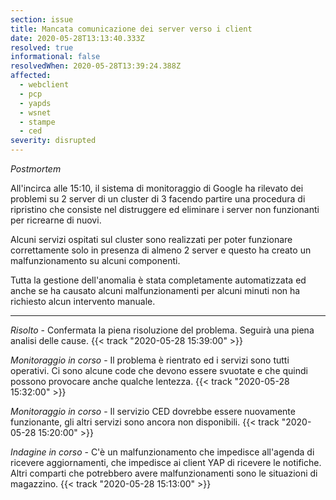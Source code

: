 ```yaml
---
section: issue
title: Mancata comunicazione dei server verso i client
date: 2020-05-28T13:13:40.333Z
resolved: true
informational: false
resolvedWhen: 2020-05-28T13:39:24.388Z
affected:
  - webclient
  - pcp
  - yapds
  - wsnet
  - stampe
  - ced
severity: disrupted
---
```

*Postmortem*

All'incirca alle 15:10, il sistema di monitoraggio di Google ha rilevato dei problemi su 2 server di un cluster di 3 facendo partire una procedura di ripristino che consiste nel distruggere ed eliminare i server non funzionanti per ricrearne di nuovi.

Alcuni servizi ospitati sul cluster sono realizzati per poter funzionare correttamente solo in presenza di almeno 2 server e questo ha creato un malfunzionamento su alcuni componenti.

Tutta la gestione dell'anomalia è stata completamente automatizzata ed anche se ha causato alcuni malfunzionamenti per alcuni minuti non ha richiesto alcun intervento manuale. 

---

*Risolto* - Confermata la piena risoluzione del problema. Seguirà una piena analisi delle cause. {{< track "2020-05-28 15:39:00" >}}

*Monitoraggio in corso* - Il problema è rientrato ed i servizi sono tutti operativi. Ci sono alcune code che devono essere svuotate e che quindi possono provocare anche qualche lentezza. {{< track "2020-05-28 15:32:00" >}}

*Monitoraggio in corso* - Il servizio CED dovrebbe essere nuovamente funzionante, gli altri servizi sono ancora non disponibili. {{< track "2020-05-28 15:20:00" >}}

*Indagine in corso* - C'è un malfunzionamento che impedisce all'agenda di ricevere aggiornamenti, che impedisce ai client YAP di ricevere le notifiche. Altri comparti che potrebbero avere malfunzionamenti sono le situazioni di magazzino. {{< track "2020-05-28 15:13:00" >}}